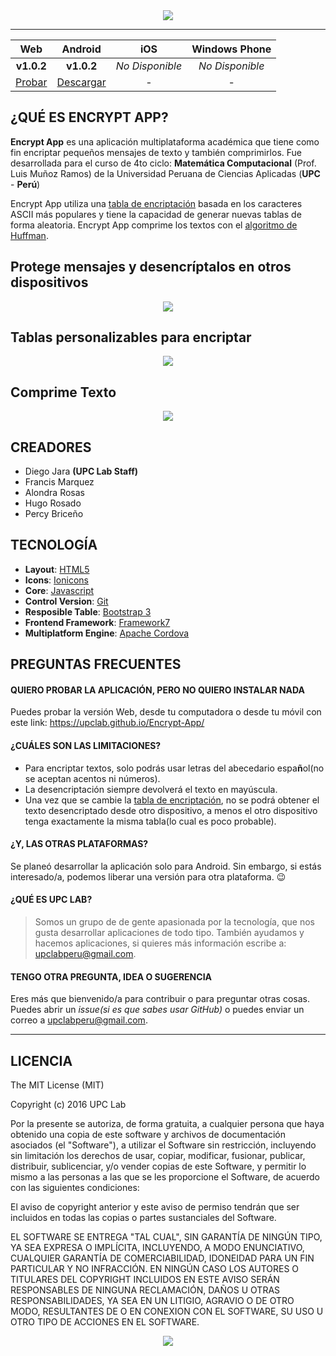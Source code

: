<div align="center">
  <img src="https://cloud.githubusercontent.com/assets/9372893/16898315/85e485d4-4b99-11e6-88b4-046c44b3b5ae.png">
</div>

---

| Web | Android | iOS | Windows Phone |
|:---------:|:-------------:|:---------:|:-------------------:|
| **v1.0.2** | **v1.0.2** | *No Disponible* | *No Disponible* |
| [Probar](https://upclab.github.io/Encrypt-App/) | [Descargar](https://github.com/upclab/Encrypt-App/releases/download/v1.0.2/EncryptApp1.0.2.apk) | - | - |

## ¿QUÉ ES ENCRYPT APP?
**Encrypt App** es una aplicación multiplataforma académica que tiene como fin encriptar pequeños mensajes de texto y también comprimirlos. 
Fue desarrollada para el curso de 4to ciclo: **Matemática Computacional** (Prof. Luis Muñoz Ramos) de la Universidad Peruana de Ciencias
Aplicadas (**UPC** - **Perú**)

Encrypt App utiliza una [tabla de encriptación](https://gist.github.com/saintplay/c5d54d4c3a6f06366f35ddb9ebb996d5) basada en los caracteres ASCII más populares y tiene la capacidad de generar nuevas tablas de forma aleatoria.
Encrypt App comprime los textos con el [algoritmo de Huffman](https://es.wikipedia.org/wiki/Algoritmo_de_Huffman).

## Protege mensajes y desencríptalos en otros dispositivos

<div align="center">
  <img src="https://cloud.githubusercontent.com/assets/9372893/16898889/b41f8ba6-4bb2-11e6-9499-abed56f3a5a6.png">
</div>

## Tablas personalizables para encriptar

<div align="center">
  <img src="https://cloud.githubusercontent.com/assets/9372893/16899020/6f9ec2b0-4bb9-11e6-8711-b7554bb9c3dc.png">
</div>

## Comprime Texto

<div align="center">
  <img src="https://cloud.githubusercontent.com/assets/9372893/16899129/1ccaaa2c-4bbe-11e6-949b-e40b436e33f9.png">
</div>

## CREADORES

- Diego Jara **(UPC Lab Staff)**
- Francis Marquez
- Alondra Rosas
- Hugo Rosado
- Percy Briceño

## TECNOLOGÍA
- **Layout**: [HTML5](https://developer.mozilla.org/es/docs/Web/Guide/HTML/Introduction_alhtml)
- **Icons**: [Ionicons](https://ionicons.com/)
- **Core**: [Javascript](https://developer.mozilla.org/es/docs/Web/JavaScript/Guide/Introducci%C3%B3n)
- **Control Version**: [Git](https://git-scm.com/book/es/v1/Empezando-Una-breve-historia-de-Git)
- **Resposible Table**: [Bootstrap 3](http://getbootstrap.com/)
- **Frontend Framework**: [Framework7](http://framework7.io/)
- **Multiplatform Engine**: [Apache Cordova](https://cordova.apache.org/docs/es/latest/guide/overview/)


## PREGUNTAS FRECUENTES

#### QUIERO PROBAR LA APLICACIÓN, PERO NO QUIERO INSTALAR NADA
Puedes probar la versión Web, desde tu computadora o desde tu móvil con este link: <https://upclab.github.io/Encrypt-App/>

#### ¿CUÁLES SON LAS LIMITACIONES?
- Para encriptar textos, solo podrás usar letras del abecedario espa**ñ**ol(no se aceptan acentos ni números).
- La desencriptación siempre devolverá el texto en mayúscula.
- Una vez que se cambie la [tabla de encriptación](#tablas-personalizables-para-encriptar), no se podrá obtener el texto desencriptado desde otro
dispositivo, a menos el otro dispositivo tenga exactamente la misma tabla(lo cual es poco probable). 

#### ¿Y, LAS OTRAS PLATAFORMAS?
Se planeó desarrollar la aplicación solo para Android. Sin embargo, si estás interesado/a, podemos liberar una versión para otra plataforma. :wink:

#### ¿QUÉ ES UPC LAB?
> Somos un grupo de  de gente apasionada por la tecnología, que nos gusta desarrollar aplicaciones de todo tipo.
> También ayudamos y hacemos aplicaciones, si quieres más información escribe a: <upclabperu@gmail.com>.

#### TENGO OTRA PREGUNTA, IDEA O SUGERENCIA
Eres más que bienvenido/a para contribuir o para preguntar otras cosas. Puedes abrir un *issue(si es que sabes usar GitHub)* o puedes enviar un correo a <upclabperu@gmail.com>.

***
  
## LICENCIA

The MIT License (MIT)

Copyright (c) 2016 UPC Lab

Por la presente se autoriza, de forma gratuita, a cualquier persona que haya obtenido una copia de este software y archivos de documentación asociados (el "Software"), a utilizar el Software sin restricción, incluyendo sin limitación los derechos de usar, copiar, modificar, fusionar, publicar, distribuir, sublicenciar, y/o vender copias de este Software, y permitir lo mismo a las personas a las que se les proporcione el Software, de acuerdo con las siguientes condiciones:

El aviso de copyright anterior y este aviso de permiso tendrán que ser incluidos en todas las copias o partes sustanciales del Software.

EL SOFTWARE SE ENTREGA "TAL CUAL", SIN GARANTÍA DE NINGÚN TIPO, YA SEA EXPRESA O IMPLÍCITA, INCLUYENDO, A MODO ENUNCIATIVO, CUALQUIER GARANTÍA DE COMERCIABILIDAD, IDONEIDAD PARA UN FIN PARTICULAR Y NO INFRACCIÓN. EN NINGÚN CASO LOS AUTORES O TITULARES DEL COPYRIGHT INCLUIDOS EN ESTE AVISO SERÁN RESPONSABLES DE NINGUNA RECLAMACIÓN, DAÑOS U OTRAS RESPONSABILIDADES, YA SEA EN UN LITIGIO, AGRAVIO O DE OTRO MODO, RESULTANTES DE O EN CONEXION CON EL SOFTWARE, SU USO U OTRO TIPO DE ACCIONES EN EL SOFTWARE.

<div align="center">
  <img src="https://cloud.githubusercontent.com/assets/9372893/16879913/501dca4a-4a78-11e6-9783-3600e0b260d8.png">
</div>

